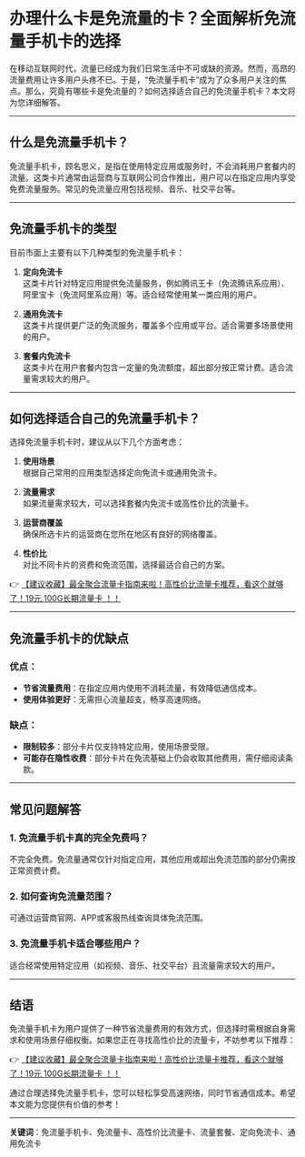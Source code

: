 # 办理什么卡是免流量的卡？全面解析免流量手机卡的选择

在移动互联网时代，流量已经成为我们日常生活中不可或缺的资源。然而，高昂的流量费用让许多用户头疼不已。于是，“免流量手机卡”成为了众多用户关注的焦点。那么，究竟有哪些卡是免流量的？如何选择适合自己的免流量手机卡？本文将为您详细解答。

---

## 什么是免流量手机卡？

免流量手机卡，顾名思义，是指在使用特定应用或服务时，不会消耗用户套餐内的流量。这类卡片通常由运营商与互联网公司合作推出，用户可以在指定应用内享受免费流量服务。常见的免流量应用包括视频、音乐、社交平台等。

---

## 免流量手机卡的类型

目前市面上主要有以下几种类型的免流量手机卡：

1. **定向免流卡**  
   这类卡片针对特定应用提供免流量服务，例如腾讯王卡（免流腾讯系应用）、阿里宝卡（免流阿里系应用）等。适合经常使用某一类应用的用户。

2. **通用免流卡**  
   这类卡片提供更广泛的免流服务，覆盖多个应用或平台。适合需要多场景使用的用户。

3. **套餐内免流卡**  
   这类卡片在用户套餐内包含一定量的免流额度，超出部分按正常计费。适合流量需求较大的用户。

---

## 如何选择适合自己的免流量手机卡？

选择免流量手机卡时，建议从以下几个方面考虑：

1. **使用场景**  
   根据自己常用的应用类型选择定向免流卡或通用免流卡。

2. **流量需求**  
   如果流量需求较大，可以选择套餐内免流卡或高性价比的流量卡。

3. **运营商覆盖**  
   确保所选卡片的运营商在您所在地区有良好的网络覆盖。

4. **性价比**  
   对比不同卡片的资费和免流范围，选择最适合自己的方案。

👉 [【建议收藏】最全聚合流量卡指南来啦！高性价比流量卡推荐，看这个就够了！19元 100G长期流量卡 ！！](https://bit.ly/Liuliangka)

---

## 免流量手机卡的优缺点

### 优点：
- **节省流量费用**：在指定应用内使用不消耗流量，有效降低通信成本。
- **使用体验更好**：无需担心流量超支，畅享高速网络。

### 缺点：
- **限制较多**：部分卡片仅支持特定应用，使用场景受限。
- **可能存在隐性收费**：部分卡片在免流基础上仍会收取其他费用，需仔细阅读条款。

---

## 常见问题解答

### 1. 免流量手机卡真的完全免费吗？  
不完全免费。免流量通常仅针对指定应用，其他应用或超出免流范围的部分仍需按正常资费计费。

### 2. 如何查询免流量范围？  
可通过运营商官网、APP或客服热线查询具体免流范围。

### 3. 免流量手机卡适合哪些用户？  
适合经常使用特定应用（如视频、音乐、社交平台）且流量需求较大的用户。

---

## 结语

免流量手机卡为用户提供了一种节省流量费用的有效方式，但选择时需根据自身需求和使用场景仔细权衡。如果您正在寻找高性价比的流量卡，不妨参考以下推荐：

👉 [【建议收藏】最全聚合流量卡指南来啦！高性价比流量卡推荐，看这个就够了！19元 100G长期流量卡 ！！](https://bit.ly/Liuliangka)

通过合理选择免流量手机卡，您可以轻松享受高速网络，同时节省通信成本。希望本文能为您提供有价值的参考！

---

**关键词**：免流量手机卡、免流量卡、高性价比流量卡、流量套餐、定向免流卡、通用免流卡